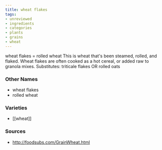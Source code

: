 ```yaml
---
title: wheat flakes
tags:
- unreviewed
- ingredients
- categories
- plants
- grains
- wheat
---
```

wheat flakes = rolled wheat This is wheat that's been steamed, rolled, and flaked. Wheat flakes are often cooked as a hot cereal, or added raw to granola mixes. Substitutes: triticale flakes OR rolled oats

### Other Names

* wheat flakes
* rolled wheat

### Varieties

* [[wheat]]

### Sources
* http://foodsubs.com/GrainWheat.html
